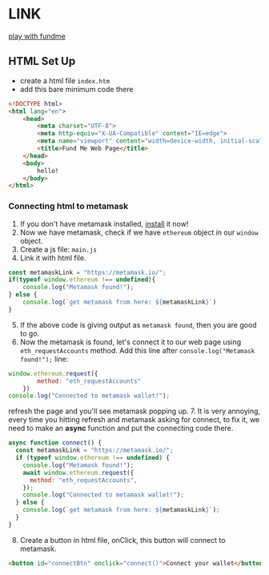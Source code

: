 # LINK
[play with fundme](https://iamansingh0.github.io/frontend-fundMe/)
## HTML Set Up
- create a html file `index.htm`
- add this bare minimum code there
```html
<!DOCTYPE html>
<html lang="en">
    <head>
        <meta charset="UTF-8">
        <meta http-equiv="X-UA-Compatible" content="IE=edge">
        <meta name="viewport" content="width=device-width, initial-scale=1.0">
        <title>Fund Me Web Page</title>
    </head>
    <body>
        hello!
    </body>
</html>
```

### Connecting html to metamask
1. If you don't have metamask installed, [install](https://metamask.io/) it now!
2. Now we have metamask, check if we have `ethereum` object in our `window` object.
3. Create a js file: `main.js`
4. Link it with html file.
```js
const metamaskLink = "https://metamask.io/";
if(typeof window.ethereum !== undefined){
    console.log("Metamask found!");
} else {
    console.log(`get metamask from here: ${metamaskLink}`)
}
```
5. If the above code is giving output as `metamask found`, then you are good to go.
6. Now the metamask is found, let's connect it to our web page using `eth_requestAccounts` method.
Add this line after `console.log("Metamask found!");` line:
```js
window.ethereum.request({
        method: "eth_requestAccounts"
    })
console.log("Connected to metamask wallet!");
```
refresh the page and you'll see metamask popping up.
7. It is very annoying, every time you hitting refresh and metamask asking for connect, to fix it, we need to make an **async** function and put the connecting code there.
```js
async function connect() {
  const metamaskLink = "https://metamask.io/";
  if (typeof window.ethereum !== undefined) {
    console.log("Metamask found!");
    await window.ethereum.request({
      method: "eth_requestAccounts",
    });
    console.log("Connected to metamask wallet!");
  } else {
    console.log(`get metamask from here: ${metamaskLink}`);
  }
}
```
8. Create a button in html file, onClick, this button will connect to metamask.
```html
<button id="connectBtn" onclick="connect()">Connect your wallet</button>
```
